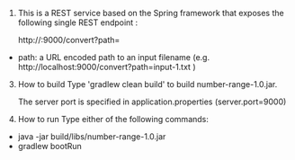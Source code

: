 1. This is a REST service based on the Spring framework that exposes the following single REST endpoint :

   http://<HOSTNAME>:9000/convert?path=<path>

- path: a URL encoded path to an input filename (e.g. http://localhost:9000/convert?path=input-1.txt )

3. How to build
    Type 'gradlew clean build' to build number-range-1.0.jar.

    The server port is specified in application.properties (server.port=9000)

4. How to run
  Type either of the following commands:
 -  java -jar build/libs/number-range-1.0.jar
 -  gradlew bootRun
